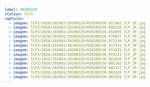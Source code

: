 ```yaml
---
label: 20200329
station: TLP3
capturas:
  - imagem: TLP3/2020/202003/20200329/M20200330_021942_TLP_3P.jpg
  - imagem: TLP3/2020/202003/20200329/M20200330_044258_TLP_3P.jpg
  - imagem: TLP3/2020/202003/20200329/M20200330_055605_TLP_3P.jpg
  - imagem: TLP3/2020/202003/20200329/M20200330_070657_TLP_3P.jpg
  - imagem: TLP3/2020/202003/20200329/M20200330_072239_TLP_3P.jpg
  - imagem: TLP3/2020/202003/20200329/M20200330_072741_TLP_3P.jpg
  - imagem: TLP3/2020/202003/20200329/M20200330_073833_TLP_3P.jpg
  - imagem: TLP3/2020/202003/20200329/M20200330_074213_TLP_3P.jpg
  - imagem: TLP3/2020/202003/20200329/M20200330_081650_TLP_3P.jpg
  - imagem: TLP3/2020/202003/20200329/M20200330_082102_TLP_3P.jpg
  - imagem: TLP3/2020/202003/20200329/M20200330_082357_TLP_3P.jpg
  - imagem: TLP3/2020/202003/20200329/M20200330_082428_TLP_3P.jpg
  - imagem: TLP3/2020/202003/20200329/M20200330_082939_TLP_3P.jpg
---
```

